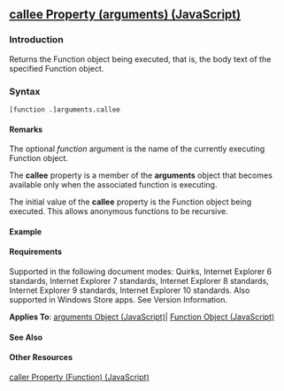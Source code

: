 ## [callee Property (arguments) (JavaScript)](callee-Property__arguments.html)

### Introduction 

 Returns the Function object being executed, that is, the body text of the specified Function object.

### Syntax 

```
[function .]arguments.callee
```

#### Remarks 

<div id="languageReferenceRemarksSection" class="section" name="collapseableSection" style="">
  <p xmlns:util="util">
    The optional <i>function</i> argument is the name of the currently executing <span sdata="langKeyword" value="Function"><span class="keyword">Function</span></span> object.
  </p>
  <p xmlns:util="util">
    The <b>callee</b> property is a member of the <b>arguments</b> object that becomes available only when the associated function is executing.
  </p>
  <p xmlns:util="util">
    The initial value of the <b>callee</b> property is the <span sdata="langKeyword" value="Function"><span class="keyword">Function</span></span> object being executed. This allows anonymous
    functions to be recursive.
  </p>
</div>

#### Example 

#### Requirements 

<div id="requirementsTitleSection" class="section" name="collapseableSection" style="">
  <p xmlns:util="util"></p>
  <p>
    Supported in the following document modes: Quirks, Internet Explorer 6 standards, Internet Explorer 7 standards, Internet Explorer 8 standards, Internet Explorer 9 standards, Internet Explorer 10
    standards. Also supported in Windows Store apps. See Version Information.
  </p>
  <p xmlns:util="util">
    <b>Applies To</b>: <span sdata="link"><a href="5eb79ca9-bbb8-4a42-aaf5-16a93ecb425f.htm">arguments Object (JavaScript)</a></span>| <span sdata="link"><a href=
    "d3834767-203c-475e-848c-95c423ba15b6.htm">Function Object (JavaScript)</a></span>
  </p>
</div>

#### See Also 

<div id="seeAlsoSection" class="section" name="collapseableSection" style="">
  <h4 class="subHeading">
    Other Resources
  </h4>
  <div class="seeAlsoStyle">
    <span sdata="link" xmlns:util="util"><a href="ae210853-7160-4102-9cfd-ab489f180ce1.htm">caller Property (Function) (JavaScript)</a></span>
  </div>
</div>

